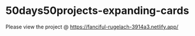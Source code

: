 # 50days50projects-expanding-cards

Please view the project @ https://fanciful-rugelach-3914a3.netlify.app/
